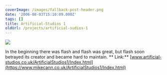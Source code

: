 ```yaml
---
coverImage: /images/fallback-post-header.png
date: '2006-08-03T15:10:09.000Z'
tags: []
title: Artificial-Studios 1
oldUrl: /projects/artificial-sudios-1
---
```


![](/wp-content/uploads/Image/artstu1.jpg)

In the beginning there was flash and flash was great, but flash soon betrayed its creator and became hard to maintain.
**
Link:** [www.artificial-studios.co.uk/ArtificialStudios1/Index.html](https://www.mikecann.co.uk/ArtificialStudios1/Index.html)

